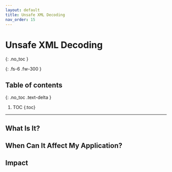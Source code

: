 ```yaml
---
layout: default
title: Unsafe XML Decoding
nav_order: 15
---
```


# Unsafe XML Decoding
{: .no_toc }

{: .fs-6 .fw-300 }

## Table of contents
{: .no_toc .text-delta }

1. TOC
{:toc}

---


## What Is It?





## When Can It Affect My Application?





## Impact

